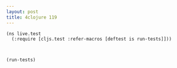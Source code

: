 ```yaml
---
layout: post
title: 4clojure 119
---
```


<pre><code class="language-klipse">(ns live.test
  (:require [cljs.test :refer-macros [deftest is run-tests]]))
  
  

(run-tests)
</code></pre>
